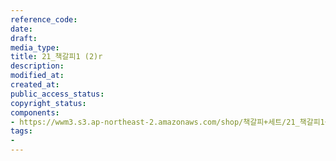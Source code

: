 ```yaml
---
reference_code: 
date: 
draft: 
media_type: 
title: 21_책갈피1 (2)r
description: 
modified_at: 
created_at: 
public_access_status: 
copyright_status: 
components:
- https://wwm3.s3.ap-northeast-2.amazonaws.com/shop/책갈피+세트/21_책갈피1+(2)r.jpg
tags:
- 
---
```

